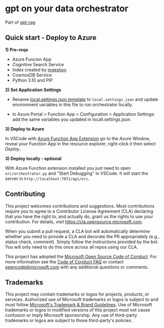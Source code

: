 # gpt on your data orchestrator

Part of [gpt-rag](https://github.com/Azure/gpt-rag)

## Quick start - Deploy to Azure

**1) Pre-reqs**

- Azure Funcion App
- Cognitive Search Service
- Index created by [ingestion](https://github.com/Azure/gpt-rag-ingestion)
- CosmosDB Service
- Python 3.10 and PIP

**2) Set Application Settings**

- Rename [local.settings.json.template](local.settings.json.template) to ```local.settings.json``` and update environment variables in this file to run orchestrator locally.
 
- In Azure Portal > Function App > Configuration > Application Settings: add the same variables you updated in locall.settings.json.

**3) Deploy to Azure** 

In VSCode with [Azure Function App Extension](https://marketplace.visualstudio.com/items?itemName=ms-azuretools.vscode-azurefunctions) go to the *Azure* Window, reveal your Function App in the resource explorer, right-click it then select *Deploy*.

**3) Deploy locally - optional**

With Azure Function extension installed you just need to open ```orc/orchestrator.py``` and "Start Debugging" in VSCode. It will start the server in ```http://localhost:7071/api/orc```.

## Contributing

This project welcomes contributions and suggestions.  Most contributions require you to agree to a
Contributor License Agreement (CLA) declaring that you have the right to, and actually do, grant us
the rights to use your contribution. For details, visit https://cla.opensource.microsoft.com.

When you submit a pull request, a CLA bot will automatically determine whether you need to provide
a CLA and decorate the PR appropriately (e.g., status check, comment). Simply follow the instructions
provided by the bot. You will only need to do this once across all repos using our CLA.

This project has adopted the [Microsoft Open Source Code of Conduct](https://opensource.microsoft.com/codeofconduct/).
For more information see the [Code of Conduct FAQ](https://opensource.microsoft.com/codeofconduct/faq/) or
contact [opencode@microsoft.com](mailto:opencode@microsoft.com) with any additional questions or comments.

## Trademarks

This project may contain trademarks or logos for projects, products, or services. Authorized use of Microsoft
trademarks or logos is subject to and must follow
[Microsoft's Trademark & Brand Guidelines](https://www.microsoft.com/en-us/legal/intellectualproperty/trademarks/usage/general).
Use of Microsoft trademarks or logos in modified versions of this project must not cause confusion or imply Microsoft sponsorship.
Any use of third-party trademarks or logos are subject to those third-party's policies.